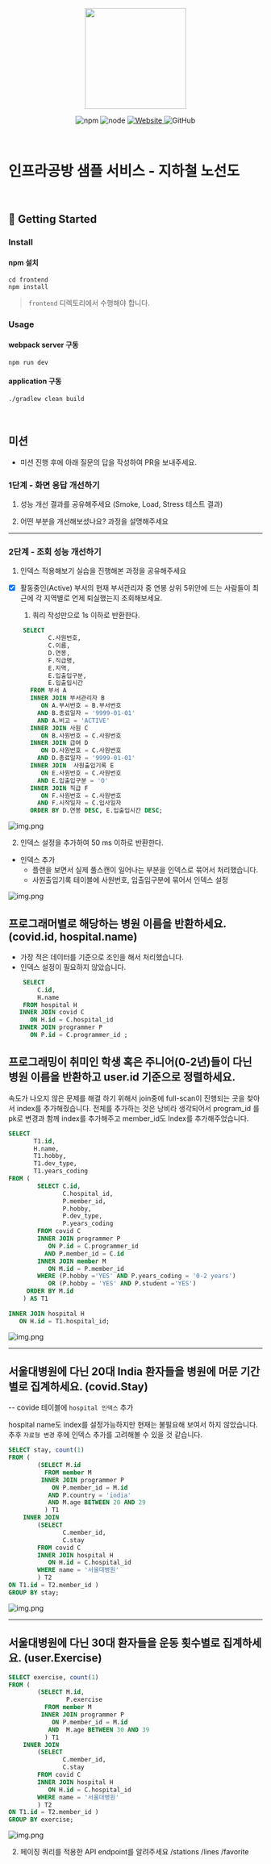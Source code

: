<p align="center">
    <img width="200px;" src="https://raw.githubusercontent.com/woowacourse/atdd-subway-admin-frontend/master/images/main_logo.png"/>
</p>
<p align="center">
  <img alt="npm" src="https://img.shields.io/badge/npm-%3E%3D%205.5.0-blue">
  <img alt="node" src="https://img.shields.io/badge/node-%3E%3D%209.3.0-blue">
  <a href="https://edu.nextstep.camp/c/R89PYi5H" alt="nextstep atdd">
    <img alt="Website" src="https://img.shields.io/website?url=https%3A%2F%2Fedu.nextstep.camp%2Fc%2FR89PYi5H">
  </a>
  <img alt="GitHub" src="https://img.shields.io/github/license/next-step/atdd-subway-service">
</p>

<br>

# 인프라공방 샘플 서비스 - 지하철 노선도

<br>

## 🚀 Getting Started

### Install
#### npm 설치
```
cd frontend
npm install
```
> `frontend` 디렉토리에서 수행해야 합니다.

### Usage
#### webpack server 구동
```
npm run dev
```
#### application 구동
```
./gradlew clean build
```
<br>

## 미션

* 미션 진행 후에 아래 질문의 답을 작성하여 PR을 보내주세요.

### 1단계 - 화면 응답 개선하기
1. 성능 개선 결과를 공유해주세요 (Smoke, Load, Stress 테스트 결과)

2. 어떤 부분을 개선해보셨나요? 과정을 설명해주세요

---

### 2단계 - 조회 성능 개선하기
1. 인덱스 적용해보기 실습을 진행해본 과정을 공유해주세요




- [x] 활동중인(Active) 부서의 현재 부서관리자 중 연봉 상위 5위안에 드는 사람들이 최근에 각 지역별로 언제 퇴실했는지 조회해보세요.

   1. 쿼리 작성만으로 1s 이하로 반환한다.
```sql
    SELECT 
           C.사원번호,
           C.이름,
           D.연봉,
           F.직급명,
           E.지역,
           E.입출입구분,
           E.입출입시간
      FROM 부서 A   
      INNER JOIN 부서관리자 B    
         ON A.부서번호 = B.부서번호    
        AND B.종료일자 = '9999-01-01'    
        AND A.비고 = 'ACTIVE'   
      INNER JOIN 사원 C
         ON B.사원번호 = C.사원번호
      INNER JOIN 급여 D
         ON D.사원번호 = C.사원번호
        AND D.종료일자 = '9999-01-01'
      INNER JOIN  사원출입기록 E    
         ON E.사원번호 = C.사원번호
        AND E.입출입구분 = 'O'
      INNER JOIN 직급 F 
         ON F.사원번호 = C.사원번호 
        AND F.시작일자 = C.입사일자
      ORDER BY D.연봉 DESC, E.입출입시간 DESC;
```
![img.png](src/main/resources/images/1-1.png)

2. 인덱스 설정을 추가하여 50 ms 이하로 반환한다.
- 인덱스 추가
  - 플랜을 보면서 실제 풀스캔이 일어나는 부분을 인덱스로 묶어서 처리했습니다.
  - 사원출입기록 테이블에 사원번호, 입출입구분에 묶어서 인덱스 설정 

![img.png](src/main/resources/images/1-2.png)


## 프로그래머별로 해당하는 병원 이름을 반환하세요. (covid.id, hospital.name)

- 가장 적은 데이터를 기준으로 조인을 해서 처리했습니다. 
- 인덱스 설정이 필요하지 않았습니다. 
```sql
    SELECT
        C.id,
        H.name
    FROM hospital H
   INNER JOIN covid C
      ON H.id = C.hospital_id
   INNER JOIN programmer P
      ON P.id = C.programmer_id ;
```



## 프로그래밍이 취미인 학생 혹은 주니어(0-2년)들이 다닌 병원 이름을 반환하고 user.id 기준으로 정렬하세요.

속도가 나오지 않은 문제를 해결 하기 위해서 join중에 
full-scan이 진행되는 곳을 찾아서 index를 추가해줬습니다. 
전체를 추가하는 것은 낭비라 생각되어서
program_id 를 pk로 변경과 함께 index를 추가해주고 
member_id도 Index를 추가해주었습니다.
```sql
SELECT 
       T1.id,
       H.name,
       T1.hobby, 
       T1.dev_type, 
       T1.years_coding
FROM (
        SELECT C.id, 
               C.hospital_id,
               P.member_id, 
               P.hobby, 
               P.dev_type, 
               P.years_coding
        FROM covid C
        INNER JOIN programmer P
           ON P.id = C.programmer_id
          AND P.member_id = C.id  
        INNER JOIN member M
           ON M.id = P.member_id
        WHERE (P.hobby ='YES' AND P.years_coding = '0-2 years')  
           OR (P.hobby = 'YES' AND P.student ='YES')
     ORDER BY M.id 
    ) AS T1
    
INNER JOIN hospital H
   ON H.id = T1.hospital_id;


```
![img.png](src/main/resources/images/2-2.png)

--------------

## 서울대병원에 다닌 20대 India 환자들을 병원에 머문 기간별로 집계하세요. (covid.Stay)
-- covide 테이블에 `hospital 인덱스` 추가

hospital name도 index를 설정가능하지만 현재는 불필요해 보여서 하지 않았습니다. 
추후 `자료형 변경` 후에 인덱스 추가를 고려해볼 수 있을 것 같습니다.

```sql
SELECT stay, count(1)
FROM (
        (SELECT M.id
          FROM member M
         INNER JOIN programmer P
            ON P.member_id = M.id
           AND P.country = 'india'
           AND M.age BETWEEN 20 AND 29 
          ) T1
    INNER JOIN   
        (SELECT
               C.member_id,
               C.stay
        FROM covid C
        INNER JOIN hospital H
           ON H.id = C.hospital_id
        WHERE name = '서울대병원'
        ) T2
ON T1.id = T2.member_id )
GROUP BY stay;
```

![img.png](src/main/resources/images/2-3.png)

---
## 서울대병원에 다닌 30대 환자들을 운동 횟수별로 집계하세요. (user.Exercise)

```sql
SELECT exercise, count(1)
FROM (
        (SELECT M.id,
                P.exercise
          FROM member M
         INNER JOIN programmer P
            ON P.member_id = M.id
           AND  M.age BETWEEN 30 AND 39 
          ) T1
    INNER JOIN   
        (SELECT
               C.member_id,
               C.stay
        FROM covid C
        INNER JOIN hospital H
           ON H.id = C.hospital_id
        WHERE name = '서울대병원'
        ) T2
ON T1.id = T2.member_id )
GROUP BY exercise;


```
![img.png](src/main/resources/images/2-4.png)


2. 페이징 쿼리를 적용한 API endpoint를 알려주세요
/stations
/lines
/favorite
